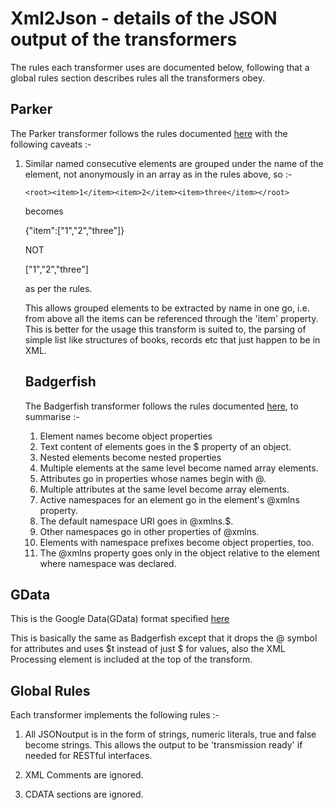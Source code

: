 # Xml2Json - details of the JSON output of the transformers

The rules each transformer uses are documented below, following that a global rules section describes
rules all the transformers obey.

## Parker 
The Parker transformer follows the rules documented [here](https://code.google.com/p/xml2json-xslt/wiki/TransformingRules) with the following caveats :-

1. Similar named consecutive elements are grouped under the name of the element, not
   anonymously in an array as in the rules above, so :-
   
   `<root><item>1</item><item>2</item><item>three</item></root>`
   
   becomes 
   
   {"item":["1","2","three"]} 
   
   NOT 
   
   ["1","2","three"]
   
   as per the rules.
   
   This allows grouped elements to be extracted by name in one go, i.e. from above all the 
   items can be referenced through the 'item' property. This is better for the usage this transform
   is suited to, the parsing of simple list like structures of books, records etc that just happen to
   be in XML.

   ## Badgerfish
   The Badgerfish transformer follows the rules documented [here](http://www.sklar.com/badgerfish/), to summarise :-
   
   1.  Element names become object properties
   2.  Text content of elements goes in the $ property of an object.
   3.  Nested elements become nested properties
   4.  Multiple elements at the same level become named array elements.
   5.  Attributes go in properties whose names begin with @.
   6.  Multiple attributes at the same level become array elements.
   7.  Active namespaces for an element go in the element's @xmlns property.
   8.  The default namespace URI goes in @xmlns.$.
   9.  Other namespaces go in other properties of @xmlns.
   10. Elements with namespace prefixes become object properties, too.
   11. The @xmlns property goes only in the object relative to the element where namespace was declared.
   
 ## GData
 This is the Google Data(GData) format specified [here](https://developers.google.com/gdata/docs/json?csw=1)
 
 This is basically the same as Badgerfish except that it drops the @ symbol for attributes and 
 uses $t instead of just $ for values, also the XML Processing element is included at the top of the
 transform.
 
 ## Global Rules
 Each transformer implements the following rules :-
 
 1. All JSONoutput is in the form of strings, numeric literals, true and false become strings.
    This allows the output to be 'transmission ready' if needed for RESTful interfaces.
 
 2. XML Comments are ignored.
 
 3. CDATA sections are ignored.
 
 